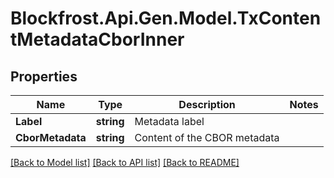 # Blockfrost.Api.Gen.Model.TxContentMetadataCborInner
## Properties

Name | Type | Description | Notes
------------ | ------------- | ------------- | -------------
**Label** | **string** | Metadata label | 
**CborMetadata** | **string** | Content of the CBOR metadata | 

[[Back to Model list]](../README.md#documentation-for-models) [[Back to API list]](../README.md#documentation-for-api-endpoints) [[Back to README]](../README.md)

